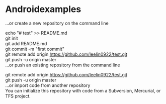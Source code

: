 ﻿# Androidexamples
…or create a new repository on the command line  

echo "# test" >> README.md  
git init  
git add README.md  
git commit -m "first commit"  
git remote add origin https://github.com/leelin0922/test.git  
git push -u origin master  
…or push an existing repository from the command line  

git remote add origin https://github.com/leelin0922/test.git  
git push -u origin master  
…or import code from another repository  
You can initialize this repository with code from a Subversion, Mercurial, or TFS project.  

